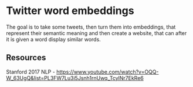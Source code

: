 # Twitter word embeddings

The goal is to take some tweets, then turn them into embeddings, that represent their semantic meaning and then create a website, that can after it is given a word display similar words.

## Resources

Stanford 2017 NLP - https://www.youtube.com/watch?v=OQQ-W_63UgQ&list=PL3FW7Lu3i5Jsnh1rnUwq_TcylNr7EkRe6
